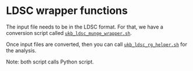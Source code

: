 # LDSC wrapper functions

The input file needs to be in the LDSC format. For that, we have a conversion script called [`ukb_ldsc_munge_wrapper.sh`](ukb_ldsc_munge_wrapper.sh).

Once input files are converted, then you can call [`ukb_ldsc_rg_helper.sh`](ukb_ldsc_rg_helper.sh) for the analysis.

Note: both script calls Python script. 
